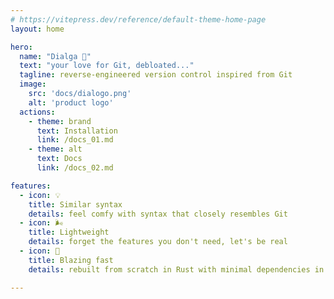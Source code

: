 ```yaml
---
# https://vitepress.dev/reference/default-theme-home-page
layout: home

hero:
  name: "Dialga 💠"
  text: "your love for Git, debloated..."
  tagline: reverse-engineered version control inspired from Git
  image: 
    src: 'docs/dialogo.png'
    alt: 'product logo'
  actions:
    - theme: brand
      text: Installation
      link: /docs_01.md
    - theme: alt
      text: Docs
      link: /docs_02.md

features:
  - icon: 💡
    title: Similar syntax
    details: feel comfy with syntax that closely resembles Git 
  - icon: 🌬
    title: Lightweight
    details: forget the features you don't need, let's be real
  - icon: 🦀 
    title: Blazing fast
    details: rebuilt from scratch in Rust with minimal dependencies in mind

---
```

